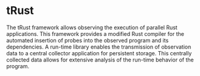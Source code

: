 # tRust

The tRust framework allows observing the execution of parallel Rust applications. This framework provides a modified Rust compiler for the automated insertion of probes into the observed program and its dependencies. A run-time library enables the transmission of observation data to a central collector application for persistent storage. This centrally collected data allows for extensive analysis of the run-time behavior of the program.
